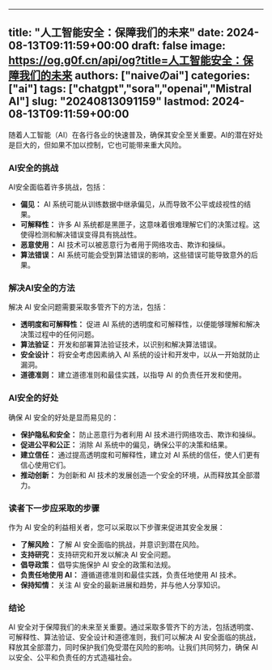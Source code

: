 
---
title: "人工智能安全：保障我们的未来"
date: 2024-08-13T09:11:59+00:00
draft: false
image: https://og.g0f.cn/api/og?title=人工智能安全：保障我们的未来
authors: ["naiveのai"]
categories: ["ai"]
tags: ["chatgpt","sora","openai","Mistral AI"]
slug: "20240813091159"
lastmod: 2024-08-13T09:11:59+00:00
---
随着人工智能（AI）在各行各业的快速普及，确保其安全至关重要。AI的潜在好处是巨大的，但如果不加以控制，它也可能带来重大风险。

### AI安全的挑战

AI安全面临着许多挑战，包括：

- **偏见：** AI 系统可能从训练数据中继承偏见，从而导致不公平或歧视性的结果。
- **可解释性：** 许多 AI 系统都是黑匣子，这意味着很难理解它们的决策过程。这使得检测和解决错误变得具有挑战性。
- **恶意使用：** AI 技术可以被恶意行为者用于网络攻击、欺诈和操纵。
- **算法错误：** AI 系统可能会受到算法错误的影响，这些错误可能导致意外的后果。

### 解决AI安全的方法

解决 AI 安全问题需要采取多管齐下的方法，包括：

- **透明度和可解释性：** 促进 AI 系统的透明度和可解释性，以便能够理解和解决决策过程中的任何问题。
- **算法验证：** 开发和部署算法验证技术，以识别和解决算法错误。
- **安全设计：** 将安全考虑因素纳入 AI 系统的设计和开发中，以从一开始就防止漏洞。
- **道德准则：** 建立道德准则和最佳实践，以指导 AI 的负责任开发和使用。

### AI安全的好处

确保 AI 安全的好处是显而易见的：

- **保护隐私和安全：** 防止恶意行为者利用 AI 技术进行网络攻击、欺诈和操纵。
- **促进公平和公正：** 消除 AI 系统中的偏见，确保公平的决策和结果。
- **建立信任：** 通过提高透明度和可解释性，建立对 AI 系统的信任，使人们更有信心使用它们。
- **推动创新：** 为创新和 AI 技术的发展创造一个安全的环境，从而释放其全部潜力。

### 读者下一步应采取的步骤

作为 AI 安全的利益相关者，您可以采取以下步骤来促进其安全发展：

- **了解风险：** 了解 AI 安全面临的挑战，并意识到潜在风险。
- **支持研究：** 支持研究和开发以解决 AI 安全问题。
- **倡导政策：** 倡导实施保护 AI 安全的政策和法规。
- **负责任地使用 AI：** 遵循道德准则和最佳实践，负责任地使用 AI 技术。
- **保持知情：** 关注 AI 安全的最新进展和趋势，并与他人分享知识。

### 结论

AI 安全对于保障我们的未来至关重要。通过采取多管齐下的方法，包括透明度、可解释性、算法验证、安全设计和道德准则，我们可以解决 AI 安全面临的挑战，释放其全部潜力，同时保护我们免受潜在风险的影响。让我们共同努力，确保 AI 以安全、公平和负责任的方式造福社会。